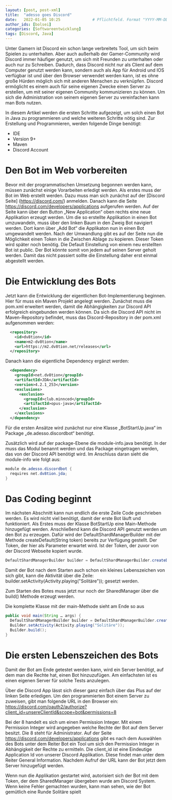 ```yaml
---
layout: [post, post-xml]
title:  "adesso goes Discord"
date:   2022-01-05 10:25              # Pflichtfeld. Format "YYYY-MM-DD HH:MM". Muss für Veröffentlichung in der Vergangenheit liegen. (Für Preview egal)
author_ids: [bolsei]
categories: [Softwareentwicklung]
tags: [Discord, Java]
---
```


Unter Gamern ist Discord ein schon lange verbreitets Tool, um sich beim Spielen zu unterhalten.
Aber auch außerhalb der Gamer-Community wird Discord immer häufiger genutzt,
um sich mit Freunden zu unterhalten oder auch nur zu Schreiben.
Dadurch, dass Discord nicht nur als Client auf dem Computer genutzt werden kann,
sondern auch als App für Android und IOS verfügbar ist und über den Browser verwendet werden kann,
ist es ohne große Hürden möglich sich mit anderen Menschen zu verknüpfen.
Discord ermöglicht es einem auch für seine eigenen Zwecke einen Server zu erstellen,
um mit seiner eigenen Community kommunizieren zu können.
Um sich die Administration von seinem eigenen Server zu vereinfachen kann man Bots nutzen.

In diesem Artikel werden die ersten Schritte aufgezeigt, um solch einen Bot in Java zu programmieren und welche weiteren Schritte nötig sind. 
Zur Erstellung und Programmieren, werden folgende Dinge benötigt:
* IDE
* Version 9+
* Maven
* Discord Account

# Den Bot im Web vorbereiten

Bevor mit der programmatischen Umsetzung begonnen werden kann, müssen zunächst einige Vorarbeiten erledigt werden.
Als erstes muss der Bot im Web erstellt werden. Dazu muss man sich zunächst auf der [Discord Seite] (https://discord.com/) anmelden.
Danach kann die Seite https://discord.com/developers/applications aufgerufen werden.
Auf der Seite kann über den Button „New Application“ oben rechts eine neue Applikation erzeugt werden.
Um die so erstellte Applikation in einen Bot umzuwandeln, muss über den linken Baum in den Zweig Bot navigiert werden.
Dort kann über „Add Bot“ die Applikaton nun in einen Bot umgewandelt werden.
Nach der Umwandlung gibt es auf der Seite nun die Möglichkeit einen Token in die Zwischen Ablage zu kopieren.
Dieser Token wird später noch benötig. Die Default Einstellung von einem neu erstellten Bot ist public.
Der Bot könnte somit von jedem auf seinen Server geholt werden. Damit das nicht passiert sollte die Einstellung daher erst einmal abgestellt werden. 

# Die Entwicklung des Bots

Jetzt kann die Entwicklung der eigentlichen Bot-Implementierung beginnen. Hier für muss ein Maven Projekt angelegt werden.
Zunächst muss die pom.xml erweitert werden, damit die Abhängigkeiten zur Discord API erfolgreich eingebunden werden können. 
Da sich die Discord API nicht im Maven-Repository befindet, muss das Discord-Repository in der pom.xml aufgenommen werden:

```xml
  <repository>
    <id>dv8tion</id>
    <name>m2-dv8tion</name>
    <url>https://m2.dv8tion.net/releases</url>
  </repository>
```

Danach kann die eigentliche Dependency ergänzt werden:

```xml
  <dependency>
    <groupId>net.dv8tion</groupId>
    <artifactId>JDA</artifactId>
    <version>4.2.1_253</version>
    <exclusions>
      <exclusion>
        <groupId>club.minnced</groupId>
        <artifactId>opus-java</artifactId>
      </exclusion>
    </exclusions>
  </dependency>
```

Für die ersten Ansätze wird zunächst nur eine Klasse „BotStartUp.java“ im Package „de.adesso.discordbot“ benötigt.

Zusätzlich wird auf der package-Ebene die module-info.java benötigt. In der muss das Modul benannt werden und das Package eingetragen werden,
das von der Discord API benötigt wird. Im Anschluss daran sieht die module-info wie folgt aus:

```java
module de.adesso.discordbot { 
  requires net.dv8tion.jda;
}
```

# Das Coding beginnt

Im nächsten Abschnitt kann nun endlich die erste Zeile Code geschrieben werden.
Es wird nicht viel benötigt, damit der erste Bot läuft und funktioniert.
Als Erstes muss der Klasse BotStartUp eine Main-Methode hinzugefügt werden.
Anschließend kann die Discord API genutzt werden um den Bot zu erzeugen.
Dafür wird der  DefaultShardManagerBuilder mit der Methode createDefault(String token) bereits zur Verfügung gestellt.
Der Token, der hier als Parameter erwartet wird. Ist der Token, der zuvor von der Discord Webseite kopiert wurde.

```java
DefaultShardManagerBuilder builder = DefaultShardManagerBuilder.createDefault("Unser Token");
```

Damit der Bot nach dem Starten auch schon ein kleines Lebenszeichen von sich gibt, kann die Aktivität über die Zeile:
builder.setActivity(Activity.playing("Solitäre"));
 gesetzt werden. 

Zum Starten des Botes muss jetzt nur noch der SharedManager über die build() Methode erzeugt werden.

Die komplette Klasse mit der main-Methode sieht am Ende so aus

```java
public void main(String … args) {
  DefaultShardManagerBuilder builder = DefaultShardManagerBuilder.createDefault("Token");
  Builder.setActivity(Activity.playing("Solitäre"));
  Builder.build();
}

```

# Die ersten Lebenszeichen des Bots

Damit der Bot am Ende getestet werden kann, wird ein Server benötigt, auf dem man die Rechte hat, einen Bot hinzuzufügen.
Am einfachsten ist es einen eigenen Server für solche Tests anzulegen.

Über die Discord App lässt sich dieser ganz einfach über das Plus auf der linken Seite erledigen.
Um den programmierten Bot einem Server zu zuweisen, gibt man folgende URL in den Browser ein:
https://discord.com/oauth2/authorize?client_id=unsereClientId&scope=bot&permissions=8

Bei der 8 handelt es sich um einen Permission Integer.
Mit einem Permission Integer wird angegeben welche Rechte der Bot auf dem Server besitzt.
Die 8 steht für Administrator. Auf der Seite https://discord.com/developers/applications gibt es nach dem Auswählen des Bots
unter dem Reiter Bot ein Tool um sich den Permission Integer in Abhängigkeit der Rechte zu ermitteln.
Die client_id ist eine Eindeutige Application Id von unserer Discord Applikation. Diese findet man unter dem Reiter General Information.
Nachdem Aufruf der URL kann der Bot jetzt dem Server hinzugefügt werden.

Wenn nun die Applikation gestartet wird, autorisiert sich der Bot mit dem Token, der dem SharedManager übergeben wurde am Discord System.
Wenn keine Fehler gemachten wurden, kann man sehen, wie der Bot gemütlich eine Runde Solitäre spielt
